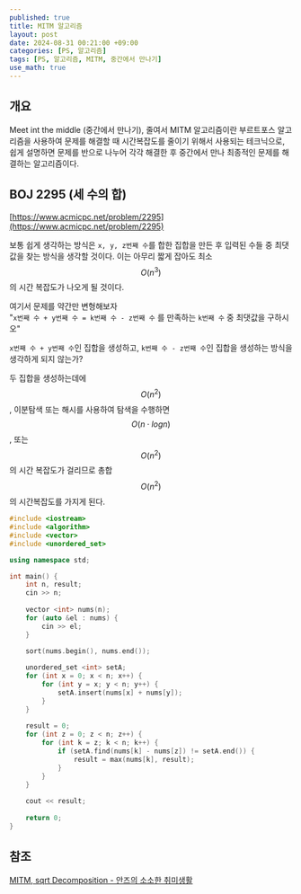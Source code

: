 ```yaml
---
published: true
title: MITM 알고리즘
layout: post
date: 2024-08-31 00:21:00 +09:00
categories: [PS, 알고리즘]
tags: [PS, 알고리즘, MITM, 중간에서 만나기]
use_math: true
---
```


## **개요**
Meet int the middle (중간에서 만나기), 줄여서 MITM 알고리즘이란
부르트포스 알고리즘을 사용하여 문제를 해결할 때 시간복잡도를 줄이기 위해서 사용되는 테크닉으로, 
쉽게 설명하면 문제를 반으로 나누어 각각 해결한 후 중간에서 만나 최종적인 문제를 해결하는 알고리즘이다.

## **BOJ 2295 (세 수의 합)**
[https://www.acmicpc.net/problem/2295](https://www.acmicpc.net/problem/2295)

보통 쉽게 생각하는 방식은 `x, y, z번째 수`를 합한 집합을 만든 후 입력된 수들 중 최댓값을 찾는 방식을 생각할 것이다.
이는 아무리 짧게 잡아도 최소 $$O(n^3)$$의 시간 복잡도가 나오게 될 것이다.

여기서 문제를 약간만 변형해보자<br>
"`x번째 수 + y번째 수 = k번째 수 - z번째 수` 를 만족하는 `k번째 수` 중 최댓값을 구하시오"

`x번째 수 + y번째 수`인 집합을 생성하고, `k번째 수 - z번째 수`인 집합을 생성하는 방식을 생각하게 되지 않는가?

두 집합을 생성하는데에 $$O(n^2)$$, 이분탐색 또는 해시를 사용하여 탐색을 수행하면 
$$O(n\cdot logn)$$, 또는 $$O(n^2)$$의 시간 복잡도가 걸리므로
총합 $$O(n^2)$$의 시간복잡도를 가지게 된다.

```cpp
#include <iostream>
#include <algorithm>
#include <vector>
#include <unordered_set>

using namespace std;

int main() {
    int n, result;
    cin >> n;
    
    vector <int> nums(n);
    for (auto &el : nums) {
        cin >> el;
    }

    sort(nums.begin(), nums.end());
    
    unordered_set <int> setA;
    for (int x = 0; x < n; x++) {
        for (int y = x; y < n; y++) {
            setA.insert(nums[x] + nums[y]);
        }    
    }
    
    result = 0;
    for (int z = 0; z < n; z++) {
        for (int k = z; k < n; k++) {
            if (setA.find(nums[k] - nums[z]) != setA.end()) {
                result = max(nums[k], result);
            }
        }    
    }
    
    cout << result;
    
    return 0;
}
```

## **참조**
[MITM, sqrt Decomposition - 안즈의 소소한 취미생활](https://anz1217.tistory.com/127)<br>
